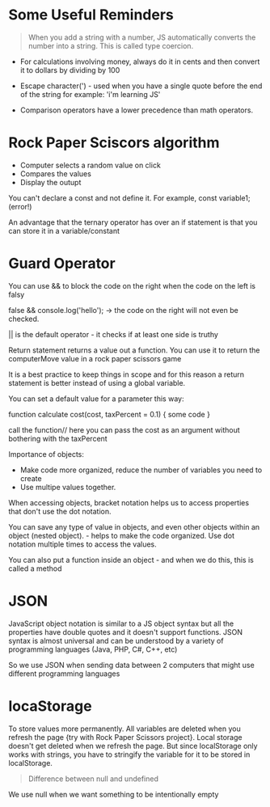 # Some Useful Reminders

> When you add a string with a number, JS automatically converts the number into a string. This is called type coercion. 
- For calculations involving money, always do it in cents and then convert it to dollars by dividing by 100

- Escape character(\') -  used when you have a single quote before the end of the string for example: 
'i\'m learning JS' 

- Comparison operators have a lower precedence than math operators. 

# Rock Paper Sciscors algorithm 

- Computer selects a random value on click
- Compares the values
- Display the outupt 

You can't declare a const and not define it. For example, const variable1; (error!)

An advantage that the ternary operator has over an if statement is that you can store it in a variable/constant

# Guard Operator
You can use && to block the code on the right when the code on the left is falsy

false && console.log('hello'); -> the code on the right will not even be checked. 

|| is the default operator - it checks if at least one side is truthy

Return statement returns a value out a function. You can use it to return the computerMove value in a rock paper scissors game

It is a best practice to keep things in scope and for this reason a return statement is better instead of using a global variable. 

You can set a default value for a parameter this way: 

function calculate cost(cost, taxPercent = 0.1) {
    some code
}

call the function// here you can pass the cost as an argument without bothering with the taxPercent

Importance of objects:
- Make code more organized, reduce the number of variables you need to create
- Use multipe values together. 

When accessing objects, bracket notation helps us to access properties that don't use the dot notation. 

You can save any type of value in objects, and even other objects within an object (nested object). - helps to make the code organized. Use dot notation multiple times to access the values. 

You can also put a function inside an object - and when we do this, this is called a method

# JSON
JavaScript object notation is similar to a JS object syntax but all the properties have double quotes and it doesn't support functions. JSON syntax is almost universal and can be understood by a variety of programming languages (Java, PHP, C#, C++, etc)

So we use JSON when sending data between 2 computers that might use different programming languages

# locaStorage
To store values more permanently. All variables are deleted when you refresh the page {try with Rock Paper Scissors project}. Local storage doesn't get deleted when we refresh the page. But since localStorage only works with strings, you have to stringify the variable for it to be stored in localStorage. 

> Difference between null and undefined

We use null when we want something to be intentionally empty
